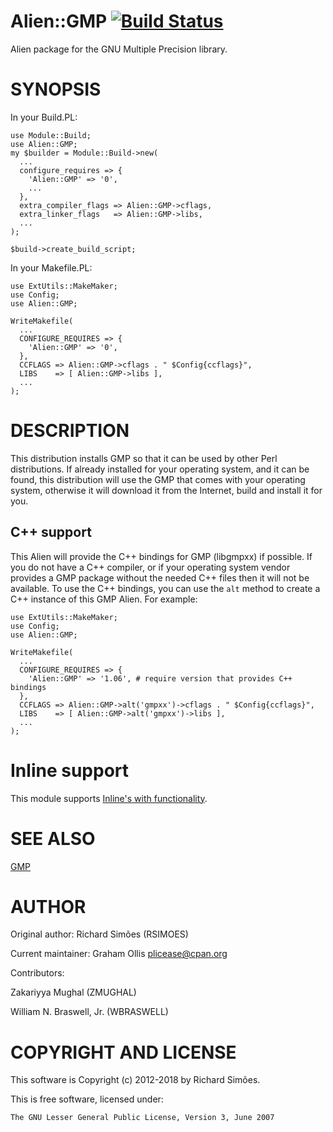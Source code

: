 # Alien::GMP [![Build Status](https://secure.travis-ci.org/Perl5-Alien/Alien-GMP.png)](http://travis-ci.org/Perl5-Alien/Alien-GMP)

Alien package for the GNU Multiple Precision library.

# SYNOPSIS

In your Build.PL:

    use Module::Build;
    use Alien::GMP;
    my $builder = Module::Build->new(
      ...
      configure_requires => {
        'Alien::GMP' => '0',
        ...
      },
      extra_compiler_flags => Alien::GMP->cflags,
      extra_linker_flags   => Alien::GMP->libs,
      ...
    );
    
    $build->create_build_script;

In your Makefile.PL:

    use ExtUtils::MakeMaker;
    use Config;
    use Alien::GMP;
    
    WriteMakefile(
      ...
      CONFIGURE_REQUIRES => {
        'Alien::GMP' => '0',
      },
      CCFLAGS => Alien::GMP->cflags . " $Config{ccflags}",
      LIBS    => [ Alien::GMP->libs ],
      ...
    );

# DESCRIPTION

This distribution installs GMP so that it can be used by other Perl distributions.  If already
installed for your operating system, and it can be found, this distribution will use the GMP
that comes with your operating system, otherwise it will download it from the Internet, build and
install it for you.

## C++ support

This Alien will provide the C++ bindings for GMP (libgmpxx) if possible.  If you do not have a
C++ compiler, or if your operating system vendor provides a GMP package without the needed C++
files then it will not be available.  To use the C++ bindings, you can use the `alt` method
to create a C++ instance of this GMP Alien.  For example:

    use ExtUtils::MakeMaker;
    use Config;
    use Alien::GMP;
    
    WriteMakefile(
      ...
      CONFIGURE_REQUIRES => {
        'Alien::GMP' => '1.06', # require version that provides C++ bindings
      },
      CCFLAGS => Alien::GMP->alt('gmpxx')->cflags . " $Config{ccflags}",
      LIBS    => [ Alien::GMP->alt('gmpxx')->libs ],
      ...
    );

# Inline support

This module supports [Inline's with functionality](https://metacpan.org/pod/Inline#Playing-with-Others).

# SEE ALSO

[GMP](https://gmplib.org/)

# AUTHOR

Original author: Richard Simões (RSIMOES)

Current maintainer: Graham Ollis <plicease@cpan.org>

Contributors:

Zakariyya Mughal (ZMUGHAL)

William N. Braswell, Jr. (WBRASWELL)

# COPYRIGHT AND LICENSE

This software is Copyright (c) 2012-2018 by Richard Simões.

This is free software, licensed under:

    The GNU Lesser General Public License, Version 3, June 2007
